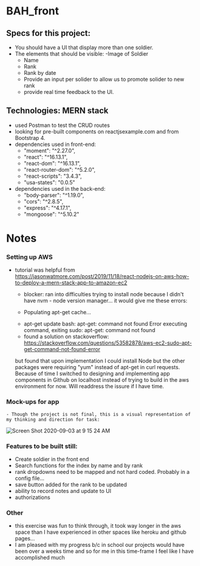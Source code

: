 # BAH_front

## Specs for this project:
- You should have a UI that display more than one soldier.
- The elements that should be visible: 
    -Image of Soldier
    - Name
    - Rank
    - Rank by date
    - Provide an input per solider to allow us to promote solider to new rank
    - provide real time feedback to the UI.


## Technologies: MERN stack
 - used Postman to test the CRUD routes
 - looking for pre-built components on reactjsexample.com and from Bootstrap 4.
 - dependencies used in front-end:
    - "moment": "^2.27.0",
    - "react": "^16.13.1",
    - "react-dom": "^16.13.1",
    - "react-router-dom": "^5.2.0",
    - "react-scripts": "3.4.3",
    - "usa-states": "0.0.5"
 - dependencies used in the back-end:
    - "body-parser": "^1.19.0",
    - "cors": "^2.8.5",
    - "express": "^4.17.1",
    - "mongoose": "^5.10.2"


# Notes

### Setting up AWS
- tutorial was helpful from https://jasonwatmore.com/post/2019/11/18/react-nodejs-on-aws-how-to-deploy-a-mern-stack-app-to-amazon-ec2

    - blocker: ran into difficulties trying to install node because I didn't have nvm - node version manager... it would give me these errors:

    - Populating apt-get cache...

    + apt-get update
    bash: apt-get: command not found
    Error executing command, exiting
    sudo: apt-get: command not found

    - found a solution on stackoverflow: https://stackoverflow.com/questions/53582878/aws-ec2-sudo-apt-get-command-not-found-error

    but found that upon implementation I could install Node but the other packages were requiring "yum" instead of apt-get in curl requests.  Because of time I switched to designing and implementing app components in Github on localhost instead of trying to build in the aws environment for now.  Will readdress the issure if I have time.

### Mock-ups for app
    - Though the project is not final, this is a visual representation of my thinking and direction for task:
        
   ![Screen Shot 2020-09-03 at 9 15 24 AM](https://user-images.githubusercontent.com/57571847/92123216-5f85c380-edca-11ea-886e-ed113e0ad2a0.png)

### Features to be built still:
- Create soldier in the front end
- Search functions for the index by name and by rank
- rank dropdowns need to be mapped and not hard coded.  Probably in a config file...
- save button added for the rank to be updated
- ability to record notes and update to UI
- authorizations

### Other
- this exercise was fun to think through, it took way longer in the aws space than I have experienced in other spaces like heroku and github pages...
- I am pleased with my progress b/c in school our projects would have been over a weeks time and so for me in this time-frame I feel like I have accomplished much
